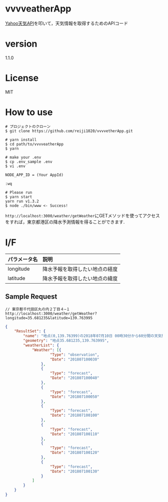 # vvvveatherApp

[Yahoo天気API](https://developer.yahoo.co.jp/webapi/map/openlocalplatform/v1/weather.html)を叩いて，天気情報を取得するためのAPIコード

# version
1.1.0

# License
MIT

# How to use

```
# プロジェクトのクローン
$ git clone https://github.com/reiji1020/vvvvetherApp.git

# yarn install
$ cd path/to/vvvveatherApp
$ yarn

# make your .env
$ cp .env_sample .env
$ vi .env

NODE_APP_ID = (Your AppId)

:wq

# Please run
$ yarn start
yarn run v1.3.2
$ node ./bin/www <- Success!
```

`http://localhost:3000/weather/getWeather`にGETメソッドを使ってアクセスをすれば，東京都港区の降水予測情報を得ることができます.

# I/F

|パラメータ名|説明|
|:--|:--|
|longitude|降水予報を取得したい地点の経度|
|latitude|降水予報を取得したい地点の緯度|

## Sample Request

```
// 東京都千代田区丸の内２丁目４−１
http://localhost:3000/weather/getWeather?longitude=35.681235&latitude=139.763995
```

```json
{
    "ResultSet": {
        "name": "地点(0,139.76399)の2018年07月10日 00時30分から60分間の天気情報",
        "geometry": "地点35.681235,139.763995",
        "weatherList": {
            "Weather": [{
                    "Type": "observation",
                    "Date": "201807100030"
                },
                {
                    "Type": "forecast",
                    "Date": "201807100040"
                },
                {
                    "Type": "forecast",
                    "Date": "201807100050"
                },
                {
                    "Type": "forecast",
                    "Date": "201807100100"
                },
                {
                    "Type": "forecast",
                    "Date": "201807100110"
                },
                {
                    "Type": "forecast",
                    "Date": "201807100120"
                },
                {
                    "Type": "forecast",
                    "Date": "201807100130"
                }
            ]
        }
    }
}
```